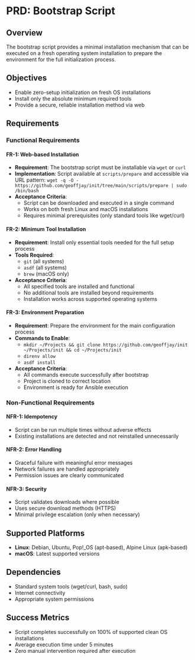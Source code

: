 # PRD: Bootstrap Script

## Overview
The bootstrap script provides a minimal installation mechanism that can be executed on a fresh operating system installation to prepare the environment for the full initialization process.

## Objectives
- Enable zero-setup initialization on fresh OS installations
- Install only the absolute minimum required tools
- Provide a secure, reliable installation method via web

## Requirements

### Functional Requirements

#### FR-1: Web-based Installation
- **Requirement**: The bootstrap script must be installable via `wget` or `curl`
- **Implementation**: Script available at `scripts/prepare` and accessible via URL pattern: `wget -q -O - https://github.com/geoffjay/init/tree/main/scripts/prepare | sudo /bin/bash`
- **Acceptance Criteria**: 
  - Script can be downloaded and executed in a single command
  - Works on both fresh Linux and macOS installations
  - Requires minimal prerequisites (only standard tools like wget/curl)

#### FR-2: Minimum Tool Installation
- **Requirement**: Install only essential tools needed for the full setup process
- **Tools Required**:
  - `git` (all systems)
  - `asdf` (all systems) 
  - `brew` (macOS only)
- **Acceptance Criteria**:
  - All specified tools are installed and functional
  - No additional tools are installed beyond requirements
  - Installation works across supported operating systems

#### FR-3: Environment Preparation
- **Requirement**: Prepare the environment for the main configuration process
- **Commands to Enable**:
  - `mkdir ~/Projects && git clone https://github.com/geoffjay/init ~/Projects/init && cd ~/Projects/init`
  - `direnv allow`
  - `asdf install`
- **Acceptance Criteria**:
  - All commands execute successfully after bootstrap
  - Project is cloned to correct location
  - Environment is ready for Ansible execution

### Non-Functional Requirements

#### NFR-1: Idempotency
- Script can be run multiple times without adverse effects
- Existing installations are detected and not reinstalled unnecessarily

#### NFR-2: Error Handling
- Graceful failure with meaningful error messages
- Network failures are handled appropriately
- Permission issues are clearly communicated

#### NFR-3: Security
- Script validates downloads where possible
- Uses secure download methods (HTTPS)
- Minimal privilege escalation (only when necessary)

## Supported Platforms
- **Linux**: Debian, Ubuntu, Pop!_OS (apt-based), Alpine Linux (apk-based)
- **macOS**: Latest supported versions

## Dependencies
- Standard system tools (wget/curl, bash, sudo)
- Internet connectivity
- Appropriate system permissions

## Success Metrics
- Script completes successfully on 100% of supported clean OS installations
- Average execution time under 5 minutes
- Zero manual intervention required after execution 